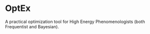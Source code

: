 # OptEx
A practical optimization tool for High Energy Phenomenologists (both Frequentist and Bayesian).
